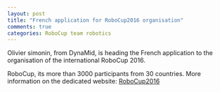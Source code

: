 ```yaml
---
layout: post
title: "French application for RoboCup2016 organisation"
comments: true
categories: RoboCup team robotics
---
```


Olivier simonin, from DynaMid, is heading the French application to the organisation of the international RoboCup 2016.

RoboCup, its more than 3000 participants from 30 countries. More information on the dedicated website: [RoboCup2016](https://sites.google.com/site/robocupfrance2016/home)
